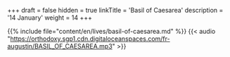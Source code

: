 +++
draft = false
hidden = true
linkTitle = 'Basil of Caesarea'
description = '14 January'
weight = 14
+++

{{% include file="content/en/lives/basil-of-caesarea.md" %}}
{{< audio "https://orthodoxy.sgp1.cdn.digitaloceanspaces.com/fr-augustin/BASIL_OF_CAESAREA.mp3" >}}
